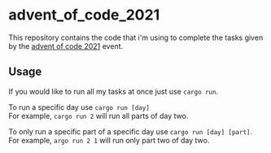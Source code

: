 # advent_of_code_2021
This repository contains the code that i'm using to complete the tasks given by the [advent of code 2021](https://adventofcode.com/2021/) event.

## Usage
If you would like to run all my tasks at once just use `cargo run`.

To run a specific day use `cargo run [day]`\
For example, `cargo run 2` will run all parts of day two.

To only run a specific part of a specific day use `cargo run [day] [part]`.\
For example, `argo run 2 1` will run only part two of day two.

